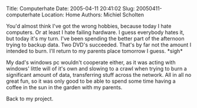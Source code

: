 Title: Computerhate
Date: 2005-04-11 20:41:02
Slug: 20050411-computerhate
Location: Home
Authors: Michiel Scholten

<p>You'd almost think I've got the wrong hobbies, because today I hate computers. Or at least I hate failing hardware. I guess everybody hates it, but today it's my turn. I've been spending the better part of the afternoon trying to backup data. Two DVD's succeeded. That's by far not the amount I intended to burn. I'll return to my parents place tomorrow I guess. *sigh*</p>

<p>My dad's windows pc wouldn't cooperate either, as it was acting with windows' little will of it's own and slowing to a crawl when trying to burn a significant amount of data, transferring stuff across the network. All in all no great fun, so it was only good to be able to spend some time having a coffee in the sun in the garden with my parents.</p>

<p>Back to my project.</p>